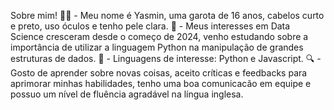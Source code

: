 Sobre mim!
👩🏻 - Meu nome é Yasmin, uma garota de 16 anos, cabelos curto e preto, uso óculos e tenho pele clara.
🚨 - Meus interesses em Data Science cresceram desde o começo de 2024, venho estudando sobre a importância de utilizar a linguagem Python na manipulação de grandes estruturas de dados.
💭 - Linguagens de interesse: Python e Javascript.
🔍 - Gosto de aprender sobre novas coisas, aceito críticas e feedbacks para aprimorar minhas habilidades, tenho uma boa comunicacão em equipe e possuo um nível de fluência agradável na língua inglesa.


<!---
Tsunokaway/Tsunokaway is a ✨ special ✨ repository because its `README.md` (this file) appears on your GitHub profile.
You can click the Preview link to take a look at your changes.
--->
